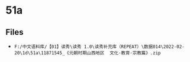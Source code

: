 # 51a

## Files

- `F:/中文语料库/【01】读秀\读秀 1.0\读秀补充库（REPEAT）\数据014\2022-02-20\1d\51a\11871545_《元朝时期山西地区  文化·教育·宗教篇》.zip`
